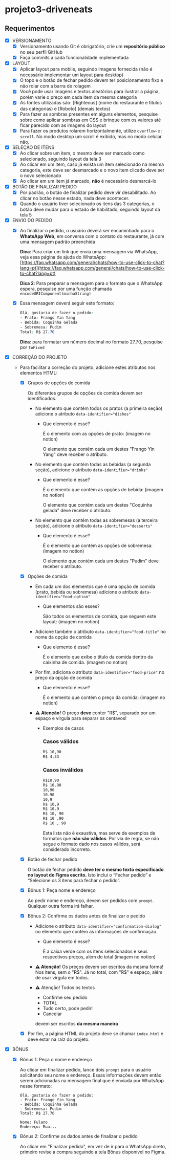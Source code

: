 # projeto3-driveneats

## Requerimentos

- [x] VERSIONAMENTO
  - [x]  Versionamento usando Git é obrigatório, crie um **repositório público** no seu perfil GitHub
  - [x]  Faça commits a cada funcionalidade implementada

- [x] LAYOUT
  - [x]  Aplicar layout para mobile, seguindo imagens fornecida (não é necessário implementar um layout para desktop)
  - [x]  O topo e o botão de fechar pedido devem ter posicionamento fixo e não rolar com a barra de rolagem
  - [x]  Você pode usar imagens e textos aleatórios para ilustrar a página, porém varie o preço em cada item da mesma categoria
  - [x]  As fontes utilizadas são: [Righteous] (nome do restaurante e títulos das categorias) e [Roboto] (demais textos)
  - [x]  Para fazer as sombras presentes em alguns elementos, pesquise sobre como aplicar sombras em CSS e brinque com os valores até ficar parecido com as imagens do layout
  - [x]  Para fazer os produtos rolarem horizontalmente, utilize `overflow-x: scroll`. No modo desktop um scroll é exibido, mas no modo celular não.

- [x] SELEÇÃO DE ITENS
  - [x]  Ao clicar sobre um item, o mesmo deve ser marcado como selecionado, seguindo layout da tela 3
  - [x]  Ao clicar em um item, caso já exista um item selecionado na mesma categoria, este deve ser desmarcado e o novo item clicado deve ser o novo selecionado
  - [x]  Ao clicar em um item já marcado, **não** é necessário desmarcá-lo

- [x] BOTÃO DE FINALIZAR PEDIDO
  - [x]  Por padrão, o botão de finalizar pedido deve vir desabilitado. Ao clicar no botão nesse estado, nada deve acontecer.
  - [x]  Quando o usuário tiver selecionado os itens das 3 categorias, o botão deve mudar para o estado de habilitado, seguindo layout da tela 5

- [x] ENVIO DO PEDIDO
  - [x]  Ao finalizar o pedido, o usuário deverá ser encaminhado para o **WhatsApp Web**, em conversa com o contato do restaurante, já com uma mensagem padrão preenchida
      
      **Dica**: Para criar um link que envia uma mensagem via WhatsApp, veja essa página de ajuda do WhatsApp: [https://faq.whatsapp.com/general/chats/how-to-use-click-to-chat?lang=pt](https://faq.whatsapp.com/general/chats/how-to-use-click-to-chat?lang=pt)
      
      **Dica 2**: Para preparar a mensagem para o formato que o WhatsApp espera, pesquise por uma função chamada `encodeURIComponent(minhaString)`
      
  - [x]  Essa mensagem deverá seguir este formato:
      
      ```css
      Olá, gostaria de fazer o pedido:
      - Prato: Frango Yin Yang
      - Bebida: Coquinha Gelada
      - Sobremesa: Pudim
      Total: R$ 27.70
      ```
      
      **Dica**: para formatar um número decimal no formato 27.70, pesquise por `toFixed`

- [x] CORREÇÃO DO PROJETO
  - Para facilitar a correção do projeto, adicione estes atributos nos elementos HTML:

    - [x] Grupos de opções de comida
        
        Os diferentes grupos de opções de comida devem ser identificados.
        
        - No elemento que contém todos os pratos (a primeira seção) adicione o atributo `data-identifier="dishes"`
            - Que elemento é esse?
                
                É o elemento com as opções de prato: (imagem no notion)
                
                O elemento que contém cada um destes "Frango Yin Yang" deve receber o atributo.
                
        - No elemento que contém todas as bebidas (a segunda seção), adicione o atributo `data-identifier="drinks"`
            - Que elemento é esse?
                
                É o elemento que contém as opções de bebida: (imagem no notion)
                
                O elemento que contém cada um destes "Coquinha gelada" deve receber o atributo.
                
        - No elemento que contém todas as sobremesas (a terceira seção), adicione o atributo `data-identifier="desserts"`
            - Que elemento é esse?
                
                É o elemento que contém as opções de sobremesa: (imagem no notion)
                
                O elemento que contém cada um destes "Pudim" deve receber o atributo.
                
    - [x] Opções de comida
        - Em cada um dos elementos que é uma opção de comida (prato, bebida ou sobremesa) adicione o atributo `data-identifier="food-option"`
            - Que elementos são esses?
                
                São todos os elementos de comida, que seguem este layout: (imagem no notion)
                
        - Adicione também o atributo `data-identifier="food-title"` no nome da opção de comida
            - Que elemento é esse?
                
                É o elemento que exibe o título da comida dentro da caixinha de comida. (imagem no notion)

        - Por fim, adiciona o atributo `data-identifier="food-price"` no preço da opção de comida
            - Que elemento é esse?
                
                É o elemento que contém o preço da comida: (imagem no notion)
                
        - ⚠️ **Atenção!** O preço **deve** conter "R$", separado por um espaço e vírgula para separar os centavos!
            - Exemplos de casos
                
                ### Casos válidos
                
                ```html
                R$ 10,90
                R$ 4,33
                ```
                
                ### Casos inválidos
                
                ```html
                R$10,90
                R$ 10.90
                10,90
                10.90
                10,9
                R$ 10,9
                R$ 10.9
                R$ 10, 90
                R$ 10 ,90
                R$ 10 , 90
                ```
                
                Esta lista não é exaustiva, mas serve de exemplos de formatos que **não são válidos**. Por via de regra, se não segue o formato dado nos casos válidos, será considerado incorreto.
                
    - [x] Botão de fechar pedido
        
        O botão de fechar pedido **deve ter o mesmo texto especificado no layout do Figma escrito.** Isto inclui o “Fechar pedido” e “Selecione os 3 itens para fechar o pedido”.
        
    - [x] Bônus 1: Peça nome e endereço
        
        Ao pedir nome e endereço, devem ser pedidos com `prompt`. Qualquer outra forma irá falhar. 
        
    - [x] Bônus 2: Confirme os dados antes de finalizar o pedido
        - Adicione o atributo `data-identifier="confirmation-dialog"` no elemento que contém as informações de confirmação.
            - Que elemento é esse?
                
                É a caixa verde com os itens selecionados e seus respectivos preços, além do total (imagem no notion)
                
        - **⚠️ Atenção!** Os preços devem ser escritos da mesma forma! Nos itens, sem o "R$". Já no total, com "R$" e espaço, além de usar vírgula em todos.
        - ⚠️ Atenção! Todos os textos
            - Confirme seu pedido
            - TOTAL
            - Tudo certo, pode pedir!
            - Cancelar
            
            devem ser escritos **da mesma maneira**
            

    - [x] Por fim, a página HTML do projeto deve se chamar `index.html` e deve estar na raíz do projeto.


- [x] BÔNUS
  - [x] Bônus 1: Peça o nome e endereço
      
      Ao clicar em finalizar pedido, lance dois `prompt` para o usuário solicitando seu nome e endereço. Essas informações devem então serem adicionadas na mensagem final que é enviada por WhatsApp nesse formato:
      
      ```
      Olá, gostaria de fazer o pedido:
      - Prato: Frango Yin Yang
      - Bebida: Coquinha Gelada
      - Sobremesa: Pudim
      Total: R$ 27.70
      
      Nome: Fulano
      Endereço: Rua...
      ```
      
  - [x] Bônus 2: Confirme os dados antes de finalizar o pedido
      
      Ao clicar em "Finalizar pedido", em vez de ir para o WhatsApp direto, primeiro revise a compra seguindo a tela Bônus disponível no Figma.
